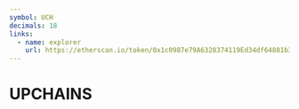 ```yaml
---
symbol: UCH
decimals: 18
links:
  - name: explorer
    url: https://etherscan.io/token/0x1c0987e79A6328374119Ed34df64881b3A40f5a7
---
```


# UPCHAINS
